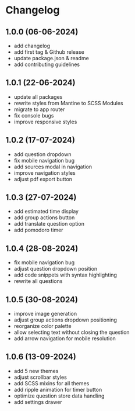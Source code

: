 # Changelog

## 1.0.0 (06-06-2024)

- add changelog
- add first tag & Github release
- update package.json & readme
- add contributing guidelines

## 1.0.1 (22-06-2024)

- update all packages
- rewrite styles from Mantine to SCSS Modules
- migrate to app router
- fix console bugs
- improve responsive styles

## 1.0.2 (17-07-2024)

- add question dropdown
- fix mobile navigation bug
- add sources modal in navigation
- improve navigation styles
- adjust pdf export button

## 1.0.3 (27-07-2024)

- add estimated time display
- add group actions button
- add translate question option
- add pomodoro timer

## 1.0.4 (28-08-2024)

- fix mobile navigation bug
- adjust question dropdown position
- add code snippets with syntax highlighting
- rewrite all questions


## 1.0.5 (30-08-2024)

- improve image generation
- adjust group actions dropdown positioning
- reorganize color palette
- allow selecting text without closing the question
- add arrow navigation for mobile resolution

## 1.0.6 (13-09-2024)

- add 5 new themes
- adjust scrollbar styles
- add SCSS mixins for all themes
- add ripple animation for timer button
- optimize question store data handling
- add settings drawer